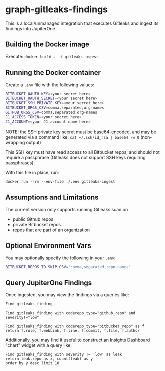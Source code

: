 # graph-gitleaks-findings

This is a local/unmanaged integration that executes Gitleaks and ingest its
findings into JupiterOne.

## Building the Docker image

Execute: `docker build . -t gitleaks-ingest`

## Running the Docker container

Create a `.env` file with the following values:

```bash
BITBUCKET_OAUTH_KEY=<your secret here>
BITBUCKET_OAUTH_SECRET=<your secret here>
BITBUCKET_SSH_PRIVATE_KEY=<your secret here>
BITBUCKET_ORGS_CSV=comma,separated,org-names
GITHUB_ORGS_CSV=comma,separated,org-names
J1_ACCESS_TOKEN=<your secret here>
J1_ACCOUNT=<your J1 account name here>
```

NOTE: the SSH private key secret must be base64-encoded, and may be generated via a command like:
`cat ~/.ssh/id_rsa | base64 -w 0` (non-wrapping output)

This SSH key must have read access to all Bitbucket repos, and should not
require a passphrase (Gitleaks does not support SSH keys requiring passphrases).

With this file in place, run:

`docker run --rm --env-file ./.env gitleaks-ingest`

## Assumptions and Limitations

The current version only supports running Gitleaks scan on

- public Github repos
- private Bitbucket repos
- repos that are part of an organization

## Optional Environment Vars

You may optionally specify the following in your `.env`:

```bash
BITBUCKET_REPOS_TO_SKIP_CSV='comma,separated,repo-names'
```

## Query JupiterOne Findings

Once ingested, you may view the findings via a queries like:

```j1ql
Find gitleaks_finding
```

```j1ql
Find gitleaks_finding with coderepo_type="github_repo" and severity!="low"
```

```j1ql
Find gitleaks_finding with coderepo_type="bitbucket_repo" as f
return f.rule, f.webLink, f.line, f.commit, f.file, f.author
```

Additionally, you may find it useful to construct an Insights Dashboard "chart" widget with a query like:

```j1ql
Find gitleaks_finding with severity != 'low' as leak
return leak.repo as x, count(leak) as y
order by y desc limit 10
```
